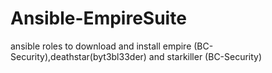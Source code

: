 # Ansible-EmpireSuite
ansible roles to download and install empire (BC-Security),deathstar(byt3bl33der)  and starkiller (BC-Security)

